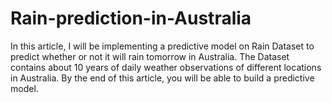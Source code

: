 # Rain-prediction-in-Australia
In this article, I will be implementing a predictive model on Rain Dataset to predict whether or not it will rain tomorrow in Australia. The Dataset contains about 10 years of daily weather observations of different locations in Australia. By the end of this article, you will be able to build a predictive model.
